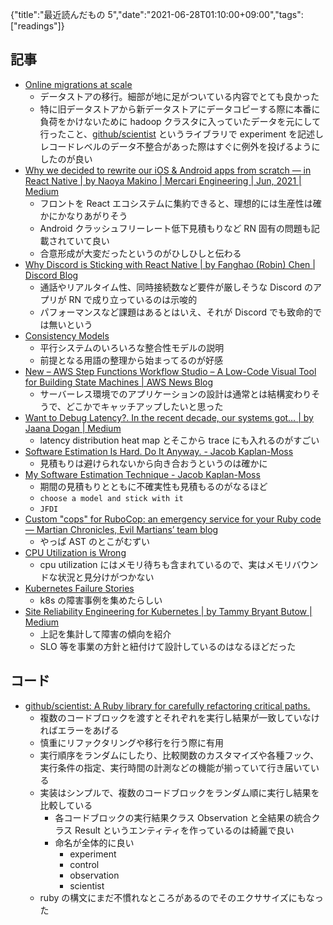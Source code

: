 {"title":"最近読んだもの 5","date":"2021-06-28T01:10:00+09:00","tags":["readings"]}

## 記事

- [Online migrations at scale](https://stripe.com/blog/online-migrations)
    - データストアの移行。細部が地に足がついている内容でとても良かった
    - 特に旧データストアから新データストアにデータコピーする際に本番に負荷をかけないために hadoop クラスタに入っていたデータを元にして行ったこと、[github/scientist](https://github.com/github/scientist) というライブラリで experiment を記述しレコードレベルのデータ不整合があった際はすぐに例外を投げるようにしたのが良い
- [Why we decided to rewrite our iOS & Android apps from scratch — in React Native \| by Naoya Makino \| Mercari Engineering \| Jun, 2021 \| Medium](https://medium.com/mercari-engineering/why-we-decided-to-rewrite-our-ios-android-apps-from-scratch-in-react-native-9f1737558299)
    - フロントを React エコシステムに集約できると、理想的には生産性は確かにかなりあがりそう
    - Android クラッシュフリーレート低下見積もりなど RN 固有の問題も記載されていて良い
    - 合意形成が大変だったというのがひしひしと伝わる
- [Why Discord is Sticking with React Native \| by Fanghao \(Robin\) Chen \| Discord Blog](https://blog.discord.com/why-discord-is-sticking-with-react-native-ccc34be0d427)
    - 通話やリアルタイム性、同時接続数など要件が厳しそうな Discord のアプリが RN で成り立っているのは示唆的
    - パフォーマンスなど課題はあるとはいえ、それが Discord でも致命的では無いという
- [Consistency Models](https://jepsen.io/consistency)
    - 平行システムのいろいろな整合性モデルの説明
    - 前提となる用語の整理から始まってるのが好感
- [New – AWS Step Functions Workflow Studio – A Low\-Code Visual Tool for Building State Machines \| AWS News Blog](https://aws.amazon.com/blogs/aws/new-aws-step-functions-workflow-studio-a-low-code-visual-tool-for-building-state-machines/)
    - サーバーレス環境でのアプリケーションの設計は通常とは結構変わりそうで、どこかでキャッチアップしたいと思った
- [Want to Debug Latency?\. In the recent decade, our systems got… \| by Jaana Dogan \| Medium](https://rakyll.medium.com/want-to-debug-latency-7aa48ecbe8f7)
    - latency distribution heat map  とそこから trace にも入れるのがすごい
- [Software Estimation Is Hard\. Do It Anyway\. \- Jacob Kaplan\-Moss](https://jacobian.org/2021/may/20/estimation/)
    - 見積もりは避けられないから向き合おうというのは確かに
- [My Software Estimation Technique \- Jacob Kaplan\-Moss](https://jacobian.org/2021/may/25/my-estimation-technique/)
    - 期間の見積もりとともに不確実性も見積もるのがなるほど
    - `choose a model and stick with it`
    - `JFDI`
- [Custom "cops" for RuboCop: an emergency service for your Ruby code — Martian Chronicles, Evil Martians’ team blog](https://evilmartians.com/chronicles/custom-cops-for-rubocop-an-emergency-service-for-your-codebase)
    - やっぱ AST のとこがむずい
- [CPU Utilization is Wrong](http://www.brendangregg.com/blog/2017-05-09/cpu-utilization-is-wrong.html)
    - cpu utilization にはメモリ待ちも含まれているので、実はメモリバウンドな状況と見分けがつかない
- [Kubernetes Failure Stories](https://k8s.af/)
    - k8s の障害事例を集めたらしい
- [Site Reliability Engineering for Kubernetes \| by Tammy Bryant Butow \| Medium](https://tammybutow.medium.com/site-reliability-engineering-for-kubernetes-b52877c70fb7)
    - 上記を集計して障害の傾向を紹介
    - SLO 等を事業の方針と紐付けて設計しているのはなるほどだった

## コード

- [github/scientist: A Ruby library for carefully refactoring critical paths\.](https://github.com/github/scientist)
    - 複数のコードブロックを渡すとそれぞれを実行し結果が一致していなければエラーをあげる
    - 慎重にリファクタリングや移行を行う際に有用
    - 実行順序をランダムにしたり、比較関数のカスタマイズや各種フック、実行条件の指定、実行時間の計測などの機能が揃っていて行き届いている
    - 実装はシンプルで、複数のコードブロックをランダム順に実行し結果を比較している
        - 各コードブロックの実行結果クラス Observation と全結果の統合クラス Result というエンティティを作っているのは綺麗で良い
        - 命名が全体的に良い
            - experiment
            - control
            - observation
            - scientist
    - ruby の構文にまだ不慣れなところがあるのでそのエクササイズにもなった
